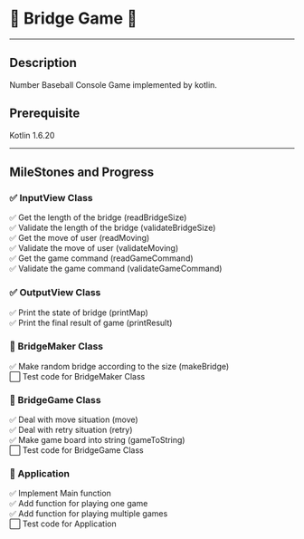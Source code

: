# 🌉 Bridge Game 🌉

---
## Description
Number Baseball Console Game implemented by kotlin.

## Prerequisite
Kotlin 1.6.20

---
## MileStones and Progress
### ✅ InputView Class
️✅ Get the length of the bridge (readBridgeSize) \
✅ Validate the length of the bridge (validateBridgeSize) \
✅ Get the move of user (readMoving) \
✅ Validate the move of user (validateMoving) \
✅ Get the game command (readGameCommand) \
✅ Validate the game command (validateGameCommand)

### ✅️ OutputView Class
️✅️ Print the state of bridge (printMap) \
✅️ Print the final result of game (printResult)

### 🚧️️ BridgeMaker Class
✅ Make random bridge according to the size (makeBridge) \
⬜️ Test code for BridgeMaker Class

### 🚧️ BridgeGame Class
✅ Deal with move situation (move) \
✅ Deal with retry situation (retry) \
✅ Make game board into string (gameToString) \
⬜️ Test code for BridgeGame Class

### 🚧️ Application
✅ Implement Main function \
✅ Add function for playing one game \
✅ Add function for playing multiple games \
⬜️ Test code for Application
